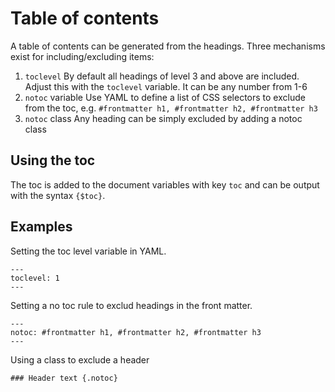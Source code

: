 # Table of contents

A table of contents can be generated from the headings. Three mechanisms exist for including/excluding items:

1. `toclevel`
	By default all headings of level 3 and above are included. Adjust this with the `toclevel` variable. It can be any number from 1-6
2. `notoc` variable
	Use YAML to define a list of CSS selectors to exclude from the toc, e.g. `#frontmatter h1, #frontmatter h2, #frontmatter h3`
3. `notoc` class
	Any heading can be simply excluded by adding a notoc class

## Using the toc

The toc is added to the document variables with key `toc` and can be output with the syntax `{$toc}`.

## Examples

Setting the toc level variable in YAML.

```
---
toclevel: 1
---
```

Setting a no toc rule to exclud headings in the front matter.

```
---
notoc: #frontmatter h1, #frontmatter h2, #frontmatter h3
---
```

Using a class to exclude a header

```
### Header text {.notoc} 
```


